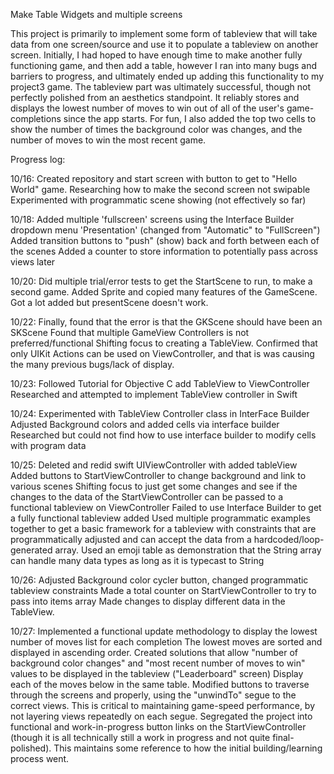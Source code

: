 Make Table Widgets and multiple screens

This project is primarily to implement some form of tableview that will take data from one screen/source and use it to populate a tableview on another screen. Initially, I had hoped to have enough time to make another fully functioning game, and then add a table, however I ran into many bugs and barriers to progress, and ultimately ended up adding this functionality to my project3 game.
The tableview part was ultimately successful, though not perfectly polished from an aesthetics standpoint. It reliably stores and displays the lowest number of moves to win out of all of the user's game-completions since the app starts. For fun, I also added the top two cells to show the number of times the background color was changes, and the number of moves to win the most recent game.

Progress log:

10/16: Created repository and start screen with button to get to "Hello World" game. Researching how to make the second screen not swipable Experimented with programmatic scene showing (not effectively so far)

10/18: Added multiple 'fullscreen' screens using the Interface Builder dropdown menu 'Presentation' (changed from "Automatic" to "FullScreen") Added transition buttons to "push" (show) back and forth between each of the scenes Added a counter to store information to potentially pass across views later

10/20: Did multiple trial/error tests to get the StartScene to run, to make a second game. Added Sprite and copied many features of the GameScene. Got a lot added but presentScene doesn't work.

10/22: Finally, found that the error is that the GKScene should have been an SKScene Found that multiple GameView Controllers is not preferred/functional Shifting focus to creating a TableView. Confirmed that only UIKit Actions can be used on ViewController, and that is was causing the many previous bugs/lack of display.

10/23: Followed Tutorial for Objective C add TableView to ViewController Researched and attempted to implement TableView controller in Swift

10/24: Experimented with TableView Controller class in InterFace Builder Adjusted Background colors and added cells via interface builder Researched but could not find how to use interface builder to modify cells with program data

10/25: Deleted and redid swift UIViewController with added tableView Added buttons to StartViewController to change background and link to various scenes Shifting focus to just get some changes and see if the changes to the data of the StartViewController can be passed to a functional tableview on ViewController Failed to use Interface Builder to get a fully functional tableview added Used multiple programmatic examples together to get a basic framework for a tableview with constraints that are programmatically adjusted and can accept the data from a hardcoded/loop-generated array.
Used an emoji table as demonstration that the String array can handle many data types as long as it is typecast to String

10/26: Adjusted Background color cycler button, changed programmatic tableview constraints Made a total counter on StartViewController to try to pass into items array Made changes to display different data in the TableView.

10/27: Implemented a functional update methodology to display the lowest number of moves list for each completion The lowest moves are sorted and displayed in ascending order. Created solutions that allow "number of background color changes" and "most recent number of moves to win" values to be displayed in the tableview ("Leaderboard" screen) Display each of the moves below in the same table. Modified buttons to traverse through the screens and properly, using the "unwindTo" segue to the correct views. This is critical to maintaining game-speed performance, by not layering views repeatedly on each segue. Segregated the project into functional and work-in-progress button links on the StartViewController (though it is all technically still a work in progress and not quite final-polished). This maintains some reference to how the initial building/learning process went.
